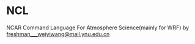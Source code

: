 # NCL
NCAR Command Language For Atmosphere Science(mainly for WRF)
by freshman___weiyiwang@mail.ynu.edu.cn
